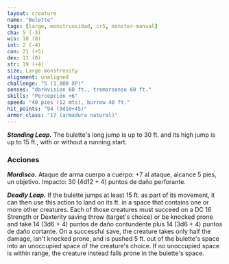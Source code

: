 ```yaml
---
layout: creature
name: "Bulette"
tags: [large, monstruosidad, cr5, monster-manual]
cha: 5 (-3)
wis: 10 (0)
int: 2 (-4)
con: 21 (+5)
dex: 11 (0)
str: 19 (+4)
size: Large monstrosity
alignment: unaligned
challenge: "5 (1,800 XP)"
senses: "darkvision 60 ft., tremorsense 60 ft."
skills: "Percepción +6"
speed: "40 pies (12 mts), burrow 40 ft."
hit_points: "94 (9d10+45)"
armor_class: "17 (armadura natural)"
---
```


***Standing Leap.*** The bulette's long jump is up to 30 ft. and its high jump is up to 15 ft., with or without a running start.

### Acciones

***Mordisco.*** Ataque de arma cuerpo a cuerpo: +7 al ataque, alcance 5 pies, un objetivo. Impacto: 30 (4d12 + 4) puntos de daño perforante.

***Deadly Leap.*** If the bulette jumps at least 15 ft. as part of its movement, it can then use this action to land on its ft. in a space that contains one or more other creatures. Each of those creatures must succeed on a DC 16 Strength or Dexterity saving throw (target's choice) or be knocked prone and take 14 (3d6 + 4) puntos de daño contundente plus 14 (3d6 + 4) puntos de daño cortante. On a successful save, the creature takes only half the damage, isn't knocked prone, and is pushed 5 ft. out of the bulette's space into an unoccupied space of the creature's choice. If no unoccupied space is within range, the creature instead falls prone in the bulette's space.